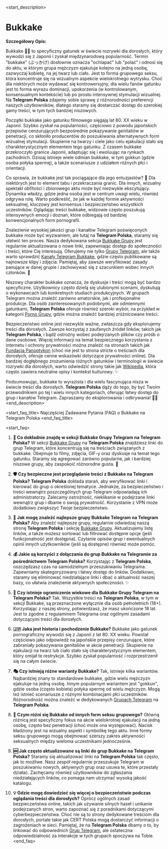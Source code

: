 <start_description>
# Bukkake

**Szczegółowy Opis:**

Bukkake 🌊💦 to specyficzny gatunek w świecie rozrywki dla dorosłych, który wywodzi się z Japonii i zyskał międzynarodową popularność. Termin "bukkake" (ぶっかけ) dosłownie oznacza "ochlapać" lub "polać" i odnosi się do aktu, w którym grupa mężczyzn ejakuluje kolejno na jedną osobę, zazwyczaj kobietę, na jej twarz lub ciało. Jest to forma grupowego seksu, która koncentruje się na wizualnym aspekcie wielokrotnego wytrysku. Choć dla niektórych może wydawać się kontrowersyjny, dla wielu fanów gatunku jest to forma wyrazu dominacji, upokorzenia (w kontrolowanym, konsensualnym kontekście) lub po prostu intensywnej stymulacji wizualnej. Na **Telegram Polska** zdajemy sobie sprawę z różnorodności preferencji naszych użytkowników, dlatego staramy się dostarczać dostęp do szerokiej gamy treści, w tym tych bardziej niszowych.

Początki bukkake jako gatunku filmowego sięgają lat 80. XX wieku w Japonii. Szybko zyskał na popularności, częściowo z powodu japońskich przepisów cenzurujących bezpośrednie pokazywanie genitaliów w penetracji, co skłoniło producentów do poszukiwania alternatywnych form wizualnej stymulacji. Skupienie na twarzy i ciele jako celu ejakulacji stało się charakterystycznym elementem tego gatunku. Z czasem bukkake przekroczyło granice Japonii, adaptując się i ewoluując na rynkach zachodnich. Dzisiaj istnieje wiele odmian bukkake, w tym gokkun (gdzie osoba połyka spermę), a także scenariusze z udziałem różnych płci i orientacji.

Co sprawia, że bukkake jest tak pociągające dla jego entuzjastów? 🤔 Dla niektórych jest to element tabu i przekraczania granic. Dla innych, wizualny spektakl obfitości i zbiorowego aktu może być niezwykle ekscytujący. Dynamika władzy, gdzie jedna osoba jest w centrum uwagi wielu, również odgrywa rolę. Warto podkreślić, że jak w każdej formie aktywności seksualnej, kluczowy jest konsensus i bezpieczeństwo wszystkich uczestników. Oglądając treści bukkake, widzowie często poszukują intensywnych emocji i doznań, które odbiegają od bardziej konwencjonalnych form pornografii.

Znalezienie wysokiej jakości grup i kanałów Telegram poświęconych bukkake może być wyzwaniem, ale tutaj na **Telegram Polska**, staramy się ułatwić ten proces. Nasza dedykowana sekcja [Bukkake Grupy](/grupy/bukkake/) jest regularnie aktualizowana o nowe linki, zapewniając dostęp do społeczności i treści, które Cię interesują. Oferujemy nie tylko [Grupy Telegram](/grupy/), ale także warto sprawdzić [Kanały Telegram Bukkake](/kanaly/bukkake/), gdzie często publikowane są najnowsze klipy i zdjęcia. Pamiętaj, aby zawsze weryfikować zasady panujące w danej grupie i zachowywać się z szacunkiem wobec innych członków. 🚀

Niszowy charakter bukkake oznacza, że dyskusje i treści mogą być bardzo specyficzne. Użytkownicy często dzielą się ulubionymi scenami, dyskutują o wykonawcach lub konkretnych studiach produkcyjnych. W grupach Telegram można znaleźć zarówno amatorskie, jak i profesjonalne produkcje. Dla osób zainteresowanych podobnymi, ale odmiennymi gatunkami, **Telegram Polska** oferuje również szeroki wybór, na przykład w kategorii [Porno Grupy](/grupy/porno/), gdzie można znaleźć bardziej zróżnicowane treści.

Bezpieczeństwo online jest niezwykle ważne, zwłaszcza gdy eksplorujemy treści dla dorosłych. Zawsze korzystaj z zaufanych źródeł linków, takich jak **Telegram Polska**, i bądź ostrożny wobec podejrzanych plików czy próśb o dane osobowe. Więcej informacji na temat bezpiecznego korzystania z internetu i ochrony prywatności można znaleźć na stronach takich jak [Fundacja Panoptykon](https://panoptykon.org) (choć nie jest to strona stricte o treściach dla dorosłych, oferuje cenne wskazówki dotyczące prywatności online). Dla bardziej dogłębnego zrozumienia różnych gatunków i terminologii w świecie rozrywki dla dorosłych, warto odwiedzić strony takie jak [Wikipedia](https://pl.wikipedia.org/wiki/Bukkake), która często zawiera neutralne opisy i kontekst kulturowy. ✨

Podsumowując, bukkake to wyrazista i dla wielu fascynująca nisza w świecie treści dla dorosłych. **Telegram Polska** dąży do tego, by być Twoim przewodnikiem po tej i wielu innych kategoriach, oferując łatwy dostęp do grup i kanałów Telegram. Zapraszamy do eksplorowania i odkrywania! 🔞🍑
<end_description>

<start_faq_title>
Najczęściej Zadawane Pytania (FAQ) o Bukkake na Telegram Polska
<end_faq_title>

<start_faq>
1. **🤔 Co dokładnie znajdę w sekcji Bukkake Grupy Telegram na Telegram Polska?**
W sekcji [Bukkake Grupy](/grupy/bukkake/) na **Telegram Polska** znajdziesz linki do grup Telegram, które koncentrują się na treściach związanych z bukkake. Obejmuje to filmy, zdjęcia, GIF-y oraz dyskusje na temat tego gatunku. Staramy się agregować zarówno popularne, jak i bardziej niszowe grupy, aby zaspokoić różnorodne gusta. 🌊

2. **🛡️ Czy bezpieczne jest przeglądanie treści z Bukkake na Telegram Polska?**
**Telegram Polska** dokłada starań, aby weryfikować linki i kierować do grup o określonej tematyce. Jednakże, za bezpieczeństwo i treści wewnątrz poszczególnych grup Telegram odpowiadają ich administratorzy. Zalecamy ostrożność, nieklikanie w podejrzane linki wewnątrz grup i dbanie o swoją prywatność. Korzystanie z VPN może dodatkowo zwiększyć Twoje bezpieczeństwo.

3. **🚀 Jak mogę znaleźć najlepsze grupy Bukkake Telegram na Telegram Polska?**
Aby znaleźć najlepsze grupy, regularnie odwiedzaj naszą stronę **Telegram Polska** i sekcję [Bukkake Grupy](/grupy/bukkake/). Aktualizujemy listę linków, a także możesz sortować lub filtrować dostępne opcje (jeśli funkcjonalność jest dostępna). Czytanie opisów grup i ewentualnych opinii innych użytkowników (jeśli są dostępne) również może pomóc.

4. **💰 Jakie są korzyści z dołączania do grup Bukkake na Telegramie za pośrednictwem Telegram Polska?**
Korzystając z **Telegram Polska**, oszczędzasz czas na samodzielnym przeszukiwaniu Telegrama. Zapewniamy skategoryzowany i łatwy dostęp do linków. Dodatkowo, staramy się eliminować niedziałające linki i dbać o aktualność naszej bazy, co ułatwia znalezienie aktywnych społeczności. ✨

5. **🔞 Czy istnieje ograniczenie wiekowe dla Bukkake Grupy Telegram na Telegram Polska?**
Tak. Wszystkie treści na **Telegram Polska**, w tym w sekcji Bukkake, są przeznaczone wyłącznie dla osób pełnoletnich (18+). Korzystając z naszej strony, potwierdzasz, że masz ukończone 18 lat. Jest to zgodne z regulaminem Telegrama oraz ogólnymi zasadami dotyczącymi treści dla dorosłych.

6. **🇯🇵 Jaka jest historia i pochodzenie Bukkake?**
Bukkake jako gatunek pornograficzny wywodzi się z Japonii z lat 80. XX wieku. Powstał częściowo jako odpowiedź na japońskie przepisy cenzurujące, które zabraniały pokazywania genitaliów w akcie penetracji. Skupienie na ejakulacji na twarz lub ciało stało się charakterystycznym elementem, który omijał te restrykcje. Szybko zyskał popularność i rozprzestrzenił się na całym świecie.

7. **🎭 Czy istnieją różne warianty Bukkake?**
Tak, istnieje kilka wariantów. Najbardziej znany to standardowe bukkake, gdzie wielu mężczyzn ejakuluje na jedną osobę. Innym popularnym wariantem jest "gokkun", gdzie osoba (często kobieta) połyka spermę od wielu mężczyzn. Mogą też istnieć scenariusze z różnymi kombinacjami płci uczestników. Różnorodność można znaleźć w dedykowanych [Grupach Telegram](/grupy/) na **Telegram Polska**.

8. **🧐 Czym różni się Bukkake od innych form seksu grupowego?**
Główną różnicą jest specyficzny fokus na akcie wielokrotnej ejakulacji na jedną osobę, często bez penetracji (choć może ona występować). Nacisk kładziony jest na wizualny aspekt i symbolikę tego aktu. Inne formy seksu grupowego mogą obejmować szerszy zakres aktywności seksualnych między wieloma uczestnikami jednocześnie.

9. **🆕 Jak często aktualizowane są linki do grup Bukkake na Telegram Polska?**
Staramy się aktualizować linki na **Telegram Polska** tak często, jak to możliwe. Nasz zespół regularnie przeszukuje Telegram w poszukiwaniu nowych, aktywnych grup oraz usuwa te, które przestały działać. Zachęcamy również użytkowników do zgłaszania niedziałających linków, co pomaga nam utrzymać wysoką jakość katalogu.

10. **💡 Gdzie mogę dowiedzieć się więcej o bezpieczeństwie podczas oglądania treści dla dorosłych?**
Oprócz ogólnych zasad bezpieczeństwa online, takich jak używanie silnych haseł i unikanie podejrzanych stron, warto zapoznać się z poradnikami dotyczącymi cyberbezpieczeństwa. Choć nie są to strony dedykowane treściom dla dorosłych, portale takie jak CERT Polska mogą dostarczyć informacji o zagrożeniach w sieci. Pamiętaj, że na **Telegram Polska** dbamy o to, by linkować do odpowiednich [Grup Telegram](/grupy/), ale ostateczna odpowiedzialność za interakcje w tych grupach spoczywa na Tobie.
<end_faq>
